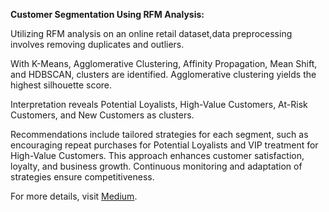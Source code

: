 **Customer Segmentation Using RFM Analysis:**


Utilizing RFM analysis on an online retail dataset,data preprocessing involves removing duplicates and outliers. 

With K-Means, Agglomerative Clustering, Affinity Propagation, Mean Shift, and HDBSCAN, clusters are identified. Agglomerative clustering yields the highest silhouette score.

Interpretation reveals Potential Loyalists, High-Value Customers, At-Risk Customers, and New Customers as clusters. 

Recommendations include tailored strategies for each segment, such as encouraging repeat purchases for Potential Loyalists and VIP treatment for High-Value Customers. This approach enhances customer satisfaction, loyalty, and business growth. Continuous monitoring and adaptation of strategies ensure competitiveness.

For more details, visit [Medium](link_to_medium_article).

